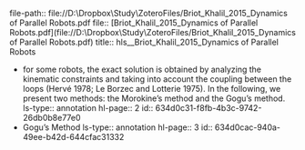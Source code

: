 file-path:: file://D:\Dropbox\Study\ZoteroFiles/Briot_Khalil_2015_Dynamics of Parallel Robots.pdf
file:: [Briot_Khalil_2015_Dynamics of Parallel Robots.pdf](file://D:\Dropbox\Study\ZoteroFiles/Briot_Khalil_2015_Dynamics of Parallel Robots.pdf)
title:: hls__Briot_Khalil_2015_Dynamics of Parallel Robots

- for some robots, the exact solution is obtained by analyzing the kinematic constraints and taking into account the coupling between the loops (Hervé 1978; Le Borzec and Lotterie 1975). In the following, we present two methods: the Morokine’s method and the Gogu’s method.
  ls-type:: annotation
  hl-page:: 2
  id:: 634d0c31-f8fb-4b3c-9742-26db0b8e77e0
- Gogu’s Method
  ls-type:: annotation
  hl-page:: 3
  id:: 634d0cac-940a-49ee-b42d-644cfac31332